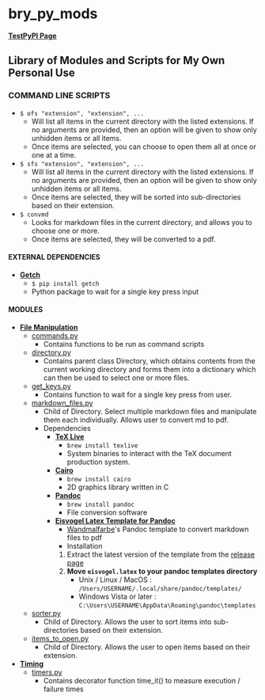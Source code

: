 # bry_py_mods

[**TestPyPI Page**](https://test.pypi.org/project/brypymods/)

## Library of Modules and Scripts for My Own Personal Use

### COMMAND LINE SCRIPTS

- `$ ofs "extension", "extension", ...`
  - Will list all items in the current directory with the listed extensions. If no arguments are provided, then an option will be given to show only unhidden items or all items.
  - Once items are selected, you can choose to open them all at once or one at a time.
- `$ sfs "extension", "extension", ...`
  - Will list all items in the current directory with the listed extensions. If no arguments are provided, then an option will be given to show only unhidden items or all items.
  - Once items are selected, they will be sorted into sub-directories based on their extension.
- `$ convmd`
  - Looks for markdown files in the current directory, and allows you to choose one or more.
  - Once items are selected, they will be converted to a pdf.

#### EXTERNAL DEPENDENCIES

- [**Getch**](https://pypi.org/project/getch/)
  - `$ pip install getch`
  - Python package to wait for a single key press input

#### MODULES

- **[File Manipulation](/python_modules/file_manipulation)**
  - [commands.py](brypymods/src/file_manipulation/commands.py)
    - Contains functions to be run as command scripts
  - [directory.py](brypymods/src/file_manipulation/directory.py)
    - Contains parent class Directory, which obtains contents from the current working directory and forms them into a dictionary which can then be used to select one or more files.
  - [get_keys.py](brypymods/src/file_manipulation/get_keys.py)
    - Contains function to wait for a single key press from user.
  - [markdown_files.py](brypymods/src/file_manipulation/markdown_files.py)
    - Child of Directory. Select multiple markdown files and manipulate them each individually. Allows user to convert md to pdf.
    - Dependencies
      - [**TeX Live**](https://www.tug.org/texlive/)
        - `brew install texlive`
        - System binaries to interact with the TeX document production system.
      - [**Cairo**](https://cairographics.org/)
        - `brew install cairo`
        - 2D graphics library written in C
      - [**Pandoc**](https://pandoc.org/)
        - `brew install pandoc`
        - File conversion software
      - [**Eisvogel Latex Template for Pandoc**](https://github.com/Wandmalfarbe/pandoc-latex-template?tab=readme-ov-file)
        - [Wandmalfarbe](https://github.com/Wandmalfarbe)'s Pandoc template to convert markdown files to pdf
        - Installation
        1. Extract the latest version of the template from the [release page](https://github.com/Wandmalfarbe/pandoc-latex-template/releases/tag/2.4.2)
        2. **Move `eisvogel.latex` to your pandoc templates directory**
           - Unix / Linux / MacOS : `/Users/USERNAME/.local/share/pandoc/templates/`
           - Windows Vista or later : `C:\Users\USERNAME\AppData\Roaming\pandoc\templates`
  - [sorter.py](brypymods/src/file_manipulation/sorter.py)
    - Child of Directory. Allows the user to sort items into sub-directories based on their extension.
  - [items_to_open.py](/python_modules/file_manipulation/open_markup_file.py)
    - Child of Directory. Allows the user to open items based on their extension.
- [**Timing**](/python_modules/timing/)
  - [timers.py](/python_modules/timing/timers.py)
    - Contains decorator function time_it() to measure execution / failure times
